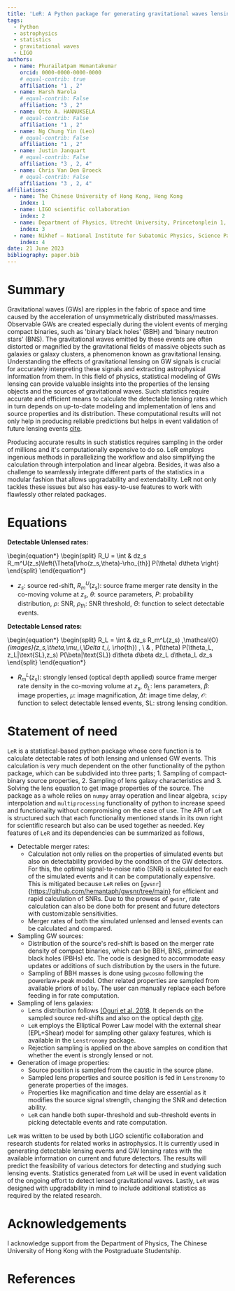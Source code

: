 ```yaml
---
title: 'LeR: A Python package for generating gravitational waves lensing statistics'
tags:
  - Python
  - astrophysics
  - statistics
  - gravitational waves
  - LIGO
authors:
  - name: Phurailatpam Hemantakumar
    orcid: 0000-0000-0000-0000
    # equal-contrib: true
    affiliation: "1 , 2"
  - name: Harsh Narola
    # equal-contrib: False
    affiliation: "3 , 2"
  - name: Otto A. HANNUKSELA 
    # equal-contrib: False 
    affiliation: "1 , 2"
  - name: Ng Chung Yin (Leo)
    # equal-contrib: False 
    affiliation: "1 , 2"
  - name: Justin Janquart
    # equal-contrib: False 
    affiliation: "3 , 2, 4"
  - name: Chris Van Den Broeck
    # equal-contrib: False 
    affiliation: "3 , 2, 4"
affiliations:
  - name: The Chinese University of Hong Kong, Hong Kong
    index: 1
  - name: LIGO scientific collaboration
    index: 2
  - name: Department of Physics, Utrecht University, Princetonplein 1, 3584 CC Utrecht, The Netherlands
    index: 3
  - name: Nikhef – National Institute for Subatomic Physics, Science Park, 1098 XG Amsterdam, The Netherlands
    index: 4
date: 21 June 2023
bibliography: paper.bib
---
```


# Summary

Gravitational waves (GWs) are ripples in the fabric of space and time caused by the acceleration of unsymmetrically distributed mass/masses. Observable GWs are created especially during the violent events of merging compact binaries, such as 'binary black holes' (BBH) and 'binary neutron stars' (BNS). The gravitational waves emitted by these events are often distorted or magnified by the gravitational fields of massive objects such as galaxies or galaxy clusters, a phenomenon known as gravitational lensing. Understanding the effects of gravitational lensing on GW signals is crucial for accurately interpreting these signals and extracting astrophysical information from them. In this field of physics, statistical modeling of GWs lensing can provide valuable insights into the properties of the lensing objects and the sources of gravitational waves. Such statistics require accurate and efficient means to calculate the detectable lensing rates which in turn depends on up-to-date modeling and implementation of lens and source properties and its distribution. These computational results will not only help in producing reliable predictions but helps in event validation of future lensing events [cite](https://arxiv.org/abs/2306.03827). 

Producing accurate results in such statistics requires sampling in the order of millions and it's computationally expensive to do so.  LeR employs ingenious methods in parallelizing the workflow and also simplifying the calculation through interpolation and linear algebra. Besides, it was also a challenge to seamlessly integrate different parts of the statistics in a modular fashion that allows upgradability and extendability. LeR not only tackles these issues but also has easy-to-use features to work with flawlessly other related packages.

# Equations

$\textbf{Detectable Unlensed rates:}$

\begin{equation*}
\begin{split}
R_U = \int & dz_s R_m^U(z_s)\left\{\Theta[\rho(z_s,\theta)-\rho_{th}] P(\theta) d\theta \right\}
\end{split}
\end{equation*}

* $z_s$: source red-shift, $R_m^U(z_s)$: source frame merger rate density in the co-moving volume at $z_s$, $\theta$: source parameters, $P$: probability distribution, $\rho$: SNR, $\rho_{th}$: SNR threshold, $\Theta$: function to select detectable events.

$\textbf{Detectable Lensed rates:}$

\begin{equation*}
\begin{split}
R_L = \int & dz_s R_m^L(z_s) \,\mathcal{O}_{images}(z_s,\theta,\mu_i,\Delta t_i, \rho_{th}) \, \\ 
& \, P(\theta) P(\theta_L, z_L|\text{SL},z_s) P(\beta|\text{SL}) d\theta d\beta dz_L d\theta_L dz_s 
\end{split}
\end{equation*}

* $R_m^L(z_s)$: strongly lensed (optical depth applied) source frame merger rate density in the co-moving volume at $z_s$, $\theta_L$: lens parameters, $\beta$: image properties, $\mu$: image magnification, $\Delta t$: image time delay, $\mathcal{O}$: function to select detectable lensed events, $\text{SL}$: strong lensing condition.

# Statement of need

`LeR` is a statistical-based python package whose core function is to calculate detectable rates of both lensing and unlensed GW events. This calculation is very much dependent on the other functionality of the python package, which can be subdivided into three parts; 1. Sampling of compact-binary source properties, 2. Sampling of lens galaxy characteristics and 3. Solving the lens equation to get image properties of the source. The package as a whole relies on `numpy` array operation and linear algebra, `scipy` interpolation and `multiprocessing` functionality of python to increase speed and functionality without compromising on the ease of use. The API of `LeR` is structured such that each functionality mentioned stands in its own right for scientific research but also can be used together as needed. Key features of `LeR` and its dependencies can be summarized as follows,

- Detectable merger rates: 
    * Calculation not only relies on the properties of simulated events but also on detectability provided by the condition of the GW detectors. For this, the optimal signal-to-noise ratio (SNR) is calculated for each of the simulated events and it can be computationally expensive. This is mitigated because `LeR` relies on [`gwsnr`]{https://github.com/hemantaph/gwsnr/tree/main} for efficient and rapid calculation of SNRs. Due to the prowess of `gwsnr`, rate calculation can also be done both for present and future detectors with customizable sensitivities. 
    * Merger rates of both the simulated unlensed and lensed events can be calculated and compared. 
- Sampling GW sources:
    * Distribution of the source's red-shift is based on the merger rate density of compact binaries, which can be BBH, BNS, primordial black holes (PBHs) etc. The code is designed to accommodate easy updates or additions of such distribution by the users in the future. 
    * Sampling of BBH masses is done using `gwcosmo` following the powerlaw+peak model. Other related properties are sampled from available priors of `bilby`. The user can manually replace each before feeding in for rate computation.
- Sampling of lens galaxies:
    * Lens distribution follows [(Oguri et al. 2018](https://arxiv.org/abs/1807.02584). It depends on the sampled source red-shifts and also on the optical depth [cite](https://arxiv.org/abs/2306.03827).
    * `LeR` employs the Elliptical Power Law model with the external shear (EPL+Shear) model for sampling other galaxy features, which is available in the `Lenstronomy` package.
    * Rejection sampling is applied on the above samples on condition that whether the event is strongly lensed or not.
- Generation of image properties:
    * Source position is sampled from the caustic in the source plane.
    * Sampled lens properties and source position is fed in `Lenstronomy` to generate properties of the images.
    * Properties like magnification and time delay are essential as it modifies the source signal strength, changing the SNR and detection ability.
    * `LeR` can handle both super-threshold and sub-threshold events in picking detectable events and rate computation.

`LeR` was written to be used by both LIGO scientific collaboration and research students for related works in astrophysics. It is currently used in generating detectable lensing events and GW lensing rates with the available information on current and future detectors. The results will predict the feasibility of various detectors for detecting and studying such lensing events. Statistics generated from `LeR` will be used in event validation of the ongoing effort to detect lensed gravitational waves. Lastly, `LeR` was designed with upgradability in mind to include additional statistics as required by the related research. 

# Acknowledgements
I acknowledge support from the Department of Physics, The Chinese University of Hong Kong with the Postgraduate Studentship. 

# References